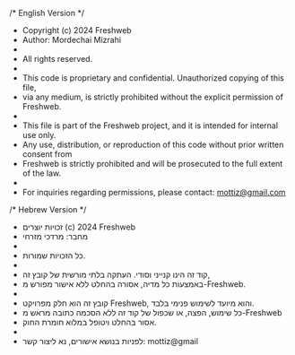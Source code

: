 /* English Version */

 * Copyright (c) 2024 Freshweb
 * Author: Mordechai Mizrahi
 * 
 * All rights reserved.
 * 
 * This code is proprietary and confidential. Unauthorized copying of this file,
 * via any medium, is strictly prohibited without the explicit permission of Freshweb.
 * 
 * This file is part of the Freshweb project, and it is intended for internal use only.
 * Any use, distribution, or reproduction of this code without prior written consent from
 * Freshweb is strictly prohibited and will be prosecuted to the full extent of the law.
 * 
 * For inquiries regarding permissions, please contact: mottiz@gmail.com

/* Hebrew Version */

 * זכויות יוצרים (c) 2024 Freshweb
 * מחבר: מרדכי מזרחי
 * 
 * כל הזכויות שמורות.
 * 
 * קוד זה הינו קנייני וסודי. העתקה בלתי מורשית של קובץ זה,
 * באמצעות כל מדיה, אסורה בהחלט ללא אישור מפורש מ-Freshweb.
 * 
 * קובץ זה הוא חלק מפרויקט Freshweb, והוא מיועד לשימוש פנימי בלבד.
 * כל שימוש, הפצה, או שכפול של קוד זה ללא הסכמה כתובה מראש מ-Freshweb
 * אסור בהחלט ויטופל במלוא חומרת החוק.
 * 
 * לפניות בנושא אישורים, נא ליצור קשר: mottiz@gmail
